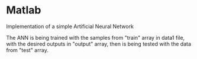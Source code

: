 Matlab
======

Implementation of a simple Artificial Neural Network

The ANN is being trained with the samples from "train" array in data1 file, with the desired outputs in "output" array,
then is being tested with the data from "test" array.
